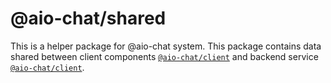 # @aio-chat/shared

This is a helper package for  @aio-chat system. This package contains data shared between client components [`@aio-chat/client`](https://www.npmjs.com/package/@aio-chat/client) and backend service [`@aio-chat/client`](https://www.npmjs.com/package/@aio-chat/client).  
